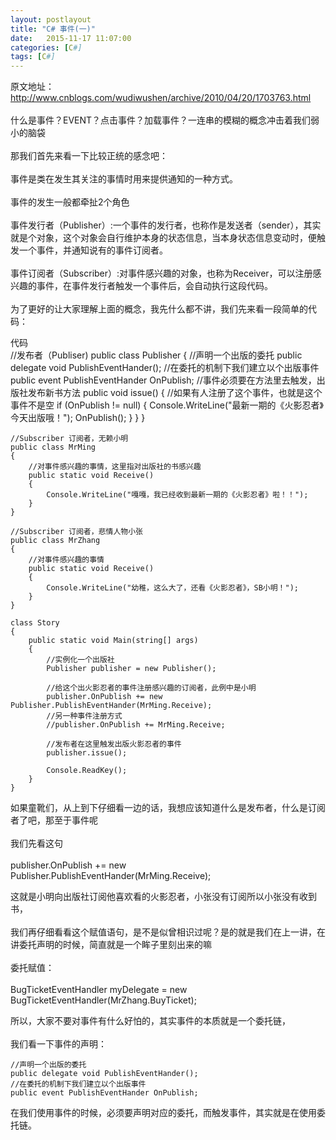 ```yaml
---
layout: postlayout
title: "C# 事件(一)"
date:   2015-11-17 11:07:00 
categories: [C#]
tags: [C#]
---
```

原文地址： http://www.cnblogs.com/wudiwushen/archive/2010/04/20/1703763.html<br/>
<br/>
什么是事件？EVENT？点击事件？加载事件？一连串的模糊的概念冲击着我们弱小的脑袋<br/>
<br/>
那我们首先来看一下比较正统的感念吧：<br/>
<br/>
事件是类在发生其关注的事情时用来提供通知的一种方式。<br/>
<br/>
事件的发生一般都牵扯2个角色<br/>
<br/>
事件发行者（Publisher）:一个事件的发行者，也称作是发送者（sender），其实就是个对象，这个对象会自行维护本身的状态信息，当本身状态信息变动时，便触发一个事件，并通知说有的事件订阅者。<br/>
<br/>
事件订阅者（Subscriber）:对事件感兴趣的对象，也称为Receiver，可以注册感兴趣的事件，在事件发行者触发一个事件后，会自动执行这段代码。<br/>
<br/>
为了更好的让大家理解上面的概念，我先什么都不讲，我们先来看一段简单的代码：<br/>

代码<br/>
	//发布者（Publiser)
    public class Publisher
    {
        //声明一个出版的委托
        public delegate void PublishEventHander();
        //在委托的机制下我们建立以个出版事件
        public event PublishEventHander OnPublish;
        //事件必须要在方法里去触发，出版社发布新书方法
        public void issue()
        {
            //如果有人注册了这个事件，也就是这个事件不是空
            if (OnPublish != null)
            {
                Console.WriteLine("最新一期的《火影忍者》今天出版哦！");
                OnPublish();
            }
        }
    }

    //Subscriber 订阅者，无赖小明
    public class MrMing
    {
        //对事件感兴趣的事情，这里指对出版社的书感兴趣
        public static void Receive()
        {
            Console.WriteLine("嘎嘎，我已经收到最新一期的《火影忍者》啦！！");       
        }
    }
    
    //Subscriber 订阅者，悲情人物小张
    public class MrZhang
    {
        //对事件感兴趣的事情
        public static void Receive()
        {
            Console.WriteLine("幼稚，这么大了，还看《火影忍者》，SB小明！");
        }
    }

    class Story
    {
        public static void Main(string[] args)
        {
            //实例化一个出版社
            Publisher publisher = new Publisher();

            //给这个出火影忍者的事件注册感兴趣的订阅者，此例中是小明
            publisher.OnPublish += new Publisher.PublishEventHander(MrMing.Receive);
            //另一种事件注册方式
            //publisher.OnPublish += MrMing.Receive;

            //发布者在这里触发出版火影忍者的事件
            publisher.issue();

            Console.ReadKey();
        }
    }

如果童靴们，从上到下仔细看一边的话，我想应该知道什么是发布者，什么是订阅者了吧，那至于事件呢<br/>
<br/>
我们先看这句<br/>
<br/>
	publisher.OnPublish += new Publisher.PublishEventHander(MrMing.Receive);

这就是小明向出版社订阅他喜欢看的火影忍者，小张没有订阅所以小张没有收到书，<br/> 
<br/>
我们再仔细看看这个赋值语句，是不是似曾相识过呢？是的就是我们在上一讲，在讲委托声明的时候，简直就是一个眸子里刻出来的嘛<br/>
<br/>
委托赋值：<br/>
<br/>
	BugTicketEventHandler myDelegate = new BugTicketEventHandler(MrZhang.BuyTicket);

所以，大家不要对事件有什么好怕的，其实事件的本质就是一个委托链，<br/>
<br/>
我们看一下事件的声明：<br/>

	//声明一个出版的委托
	public delegate void PublishEventHander();
	//在委托的机制下我们建立以个出版事件
	public event PublishEventHander OnPublish;

在我们使用事件的时候，必须要声明对应的委托，而触发事件，其实就是在使用委托链。
